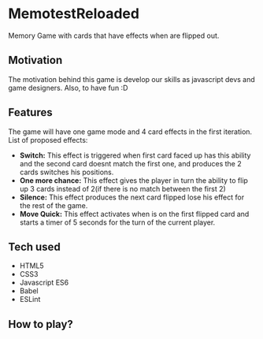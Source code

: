# MemotestReloaded
Memory Game with cards that have effects when are flipped out.

## Motivation
The motivation behind this game is develop our skills as javascript devs and game designers. Also, to have fun :D

## Features
The game will have one game mode and 4 card effects in the first iteration.
List of proposed effects:
* **Switch:** This effect is triggered when first card faced up has this ability and the second card doesnt match the first one, and produces the 2 cards switches his positions.
* **One more chance:** This effect gives the player in turn the ability to flip up 3 cards instead of 2(if there is no match between the first 2)
* **Silence:** This effect produces the next card flipped lose his effect for the rest of the game.
* **Move Quick:** This effect activates when is on the first flipped card and starts a timer of 5 seconds for the turn of the current player.


## Tech used
* HTML5
* CSS3
* Javascript ES6
* Babel
* ESLint

## How to play?

